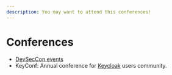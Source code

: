 ```yaml
---
description: You may want to attend this conferences!
---
```


# Conferences

* [DevSecCon events](https://www.devseccon.com/events)
* KeyConf: Annual conference for [Keycloak](https://www.keycloak.org/) users community.
